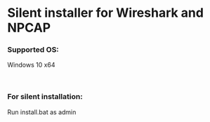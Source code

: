 # Silent installer for Wireshark and NPCAP  

### Supported OS:
Windows 10 x64

<br>

### For silent installation:  

Run install.bat as admin
